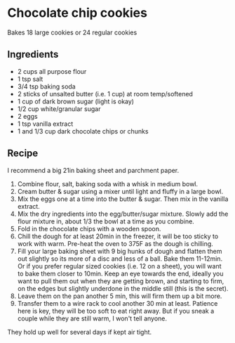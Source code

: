 # Chocolate chip cookies

Bakes 18 large cookies or 24 regular cookies

## Ingredients
- 2 cups all purpose flour
- 1 tsp salt
- 3/4 tsp baking soda
- 2 sticks of unsalted butter (i.e. 1 cup) at room temp/softened
- 1 cup of dark brown sugar (light is okay)
- 1/2 cup white/granular sugar
- 2 eggs
- 1 tsp vanilla extract
- 1 and 1/3 cup dark chocolate chips or chunks

## Recipe
I recommend a big 21in baking sheet and parchment paper.

1. Combine flour, salt, baking soda with a whisk in medium bowl.
1. Cream butter & sugar using a mixer until light and fluffy in a large bowl.
1. Mix the eggs one at a time into the butter & sugar. Then mix in the vanilla extract.
1. Mix the dry ingredients into the egg/butter/sugar mixture. Slowly add the flour mixture in, about 1/3 the bowl at a time as you combine.
1. Fold in the chocolate chips with a wooden spoon.
1. Chill the dough for at least 20min in the freezer, it will be too sticky to work with warm. Pre-heat the oven to 375F as the dough is chilling.
1. Fill your large baking sheet with 9 big hunks of dough and flatten them out slightly so its more of a disc and less of a ball. Bake them 11-12min. Or if you prefer regular sized cookies (i.e. 12 on a sheet), you will want to bake them closer to 10min. Keep an eye towards the end, ideally you want to pull them out when they are getting brown, and starting to firm, on the edges but slightly underdone in the middle still (this is the secret).
1. Leave them on the pan another 5 min, this will firm them up a bit more.
1. Transfer them to a wire rack to cool another 30 min at least. Patience here is key, they will be too soft to eat right away. But if you sneak a couple while they are still warm, I won't tell anyone.

They hold up well for several days if kept air tight.
